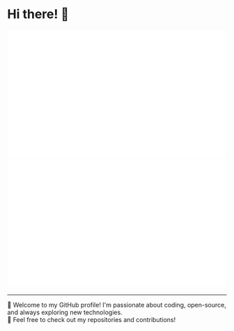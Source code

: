 # Hi there! 👋  
<!--
<p align="center">
  <a href="https://github.com/Lecheeel/github-stats">
    <img src="https://github.com/Lecheeel/github-stats/blob/master/generated/overview.svg#gh-dark-mode-only" alt="GitHub Stats Overview" />
    <img src="https://github.com/Lecheeel/github-stats/blob/master/generated/languages.svg#gh-dark-mode-only" alt="Top Languages" />
  </a>
</p>
-->

<p align="center">
  <a href="https://github.com/Lecheeel/github-stats">
    <img src="https://github.com/Lecheeel/github-stats/blob/master/generated/overview.svg#gh-light-mode-only" alt="GitHub Stats Overview" />
    <img src="https://github.com/Lecheeel/github-stats/blob/master/generated/languages.svg#gh-light-mode-only" alt="Top Languages" />
  </a>
</p>

---

🌟 Welcome to my GitHub profile! I'm passionate about coding, open-source, and always exploring new technologies.  
🚀 Feel free to check out my repositories and contributions!  

<!--
## Hi there 👋

**Lecheeel/Lecheeel** is a ✨ _special_ ✨ repository because its `README.md` (this file) appears on your GitHub profile.

Here are some ideas to get you started:

- 🔭 I’m currently working on ...
- 🌱 I’m currently learning ...
- 👯 I’m looking to collaborate on ...
- 🤔 I’m looking for help with ...
- 💬 Ask me about ...
- 📫 How to reach me: ...
- 😄 Pronouns: ...
- ⚡ Fun fact: ...
-->
